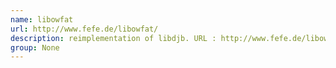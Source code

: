 ```yaml
---
name: libowfat
url: http://www.fefe.de/libowfat/
description: reimplementation of libdjb. URL : http://www.fefe.de/libowfat/ Groups : None
group: None
---
```

